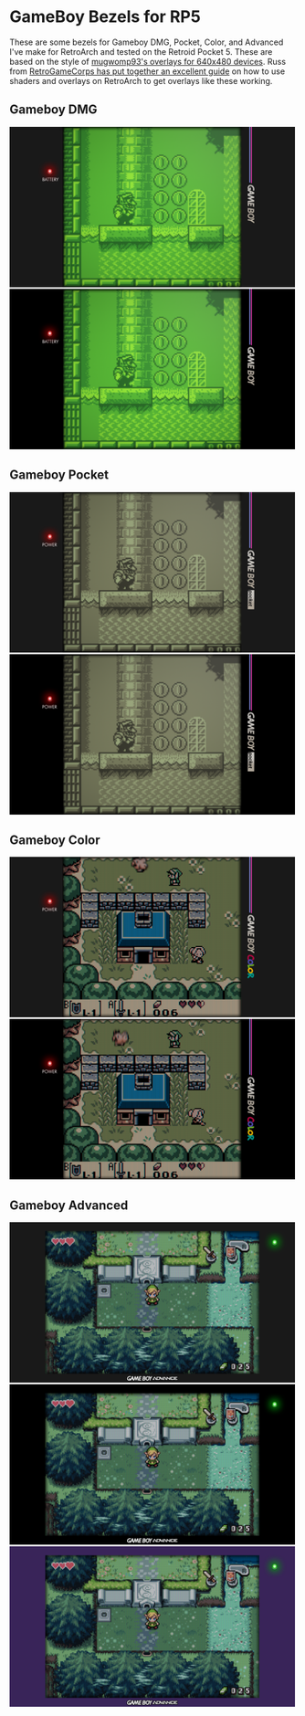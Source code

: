 # GameBoy Bezels for RP5

These are some bezels for Gameboy DMG, Pocket, Color, and Advanced I've make for RetroArch and tested on the Retroid Pocket 5. These are based on the style of [mugwomp93's overlays for 640x480 devices](https://github.com/mugwomp93/muOS_Customization). Russ from [RetroGameCorps has put together an excellent guide](https://retrogamecorps.com/2024/09/01/guide-shaders-and-overlays-on-retro-handhelds/) on how to use shaders and overlays on RetroArch to get overlays like these working.

## Gameboy DMG
<img src="https://github.com/Watomsk/RP5_GameBoy_Bezels/blob/main/GBDMG.png" alt="Alt Text" width="500" height="281">
<img src="https://github.com/Watomsk/RP5_GameBoy_Bezels/blob/main/GBDMG-B.png" alt="Alt Text" width="500" height="281">

## Gameboy Pocket
<img src="https://github.com/Watomsk/RP5_GameBoy_Bezels/blob/main/GBP.png" alt="Alt Text" width="500" height="281">
<img src="https://github.com/Watomsk/RP5_GameBoy_Bezels/blob/main/GBP-B.png" alt="Alt Text" width="500" height="281">

## Gameboy Color
<img src="https://github.com/Watomsk/RP5_GameBoy_Bezels/blob/main/GBC.png" alt="Alt Text" width="500" height="281">
<img src="https://github.com/Watomsk/RP5_GameBoy_Bezels/blob/main/GBC-B.png" alt="Alt Text" width="500" height="281">

## Gameboy Advanced
<img src="https://github.com/Watomsk/RP5_GameBoy_Bezels/blob/main/GBA.png" alt="Alt Text" width="500" height="281">
<img src="https://github.com/Watomsk/RP5_GameBoy_Bezels/blob/main/GBA-B.png" alt="Alt Text" width="500" height="281">
<img src="https://github.com/Watomsk/RP5_GameBoy_Bezels/blob/main/GBA-I.png" alt="Alt Text" width="500" height="281">
